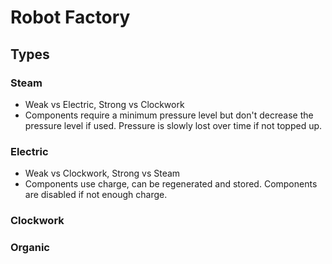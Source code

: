 # Robot Factory

## Types

### Steam
- Weak vs Electric, Strong vs Clockwork
- Components require a minimum pressure level but don't decrease the pressure level if used. Pressure is slowly lost over time if not topped up.

### Electric
- Weak vs Clockwork, Strong vs Steam
- Components use charge, can be regenerated and stored. Components are disabled if not enough charge.

### Clockwork
### Organic


## 